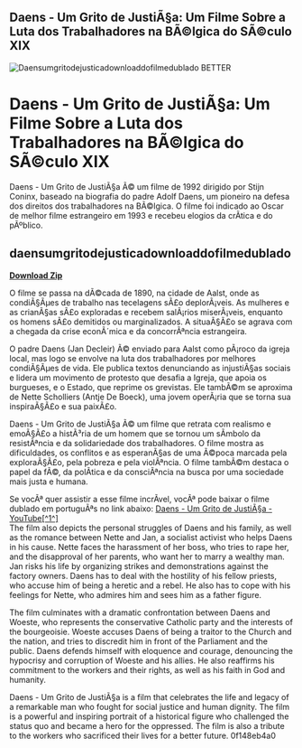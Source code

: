 ## Daens - Um Grito de JustiÃ§a: Um Filme Sobre a Luta dos Trabalhadores na BÃ©lgica do SÃ©culo XIX

 
![Daensumgritodejusticadownloaddofilmedublado BETTER](https://www.yoqueriba.com/img/cms/Pack%20bodys%20mes%20a%20mes.png)

 
# Daens - Um Grito de JustiÃ§a: Um Filme Sobre a Luta dos Trabalhadores na BÃ©lgica do SÃ©culo XIX
 
Daens - Um Grito de JustiÃ§a Ã© um filme de 1992 dirigido por Stijn Coninx, baseado na biografia do padre Adolf Daens, um pioneiro na defesa dos direitos dos trabalhadores na BÃ©lgica. O filme foi indicado ao Oscar de melhor filme estrangeiro em 1993 e recebeu elogios da crÃ­tica e do pÃºblico.
 
## daensumgritodejusticadownloaddofilmedublado


[**Download Zip**](https://www.google.com/url?q=https%3A%2F%2Ftlniurl.com%2F2tLE6I&sa=D&sntz=1&usg=AOvVaw0iReMGyfG_4zl0ASKDlEUk)

 
O filme se passa na dÃ©cada de 1890, na cidade de Aalst, onde as condiÃ§Ãµes de trabalho nas tecelagens sÃ£o deplorÃ¡veis. As mulheres e as crianÃ§as sÃ£o exploradas e recebem salÃ¡rios miserÃ¡veis, enquanto os homens sÃ£o demitidos ou marginalizados. A situaÃ§Ã£o se agrava com a chegada da crise econÃ´mica e da concorrÃªncia estrangeira.
 
O padre Daens (Jan Decleir) Ã© enviado para Aalst como pÃ¡roco da igreja local, mas logo se envolve na luta dos trabalhadores por melhores condiÃ§Ãµes de vida. Ele publica textos denunciando as injustiÃ§as sociais e lidera um movimento de protesto que desafia a Igreja, que apoia os burgueses, e o Estado, que reprime os grevistas. Ele tambÃ©m se aproxima de Nette Scholliers (Antje De Boeck), uma jovem operÃ¡ria que se torna sua inspiraÃ§Ã£o e sua paixÃ£o.
 
Daens - Um Grito de JustiÃ§a Ã© um filme que retrata com realismo e emoÃ§Ã£o a histÃ³ria de um homem que se tornou um sÃ­mbolo da resistÃªncia e da solidariedade dos trabalhadores. O filme mostra as dificuldades, os conflitos e as esperanÃ§as de uma Ã©poca marcada pela exploraÃ§Ã£o, pela pobreza e pela violÃªncia. O filme tambÃ©m destaca o papel da fÃ©, da polÃ­tica e da consciÃªncia na busca por uma sociedade mais justa e humana.
 
Se vocÃª quer assistir a esse filme incrÃ­vel, vocÃª pode baixar o filme dublado em portuguÃªs no link abaixo:
 [Daens - Um Grito de JustiÃ§a - YouTube\[^1^\]](https://www.youtube.com/watch?v=aZukyg1Wov4)  
The film also depicts the personal struggles of Daens and his family, as well as the romance between Nette and Jan, a socialist activist who helps Daens in his cause. Nette faces the harassment of her boss, who tries to rape her, and the disapproval of her parents, who want her to marry a wealthy man. Jan risks his life by organizing strikes and demonstrations against the factory owners. Daens has to deal with the hostility of his fellow priests, who accuse him of being a heretic and a rebel. He also has to cope with his feelings for Nette, who admires him and sees him as a father figure.
 
The film culminates with a dramatic confrontation between Daens and Woeste, who represents the conservative Catholic party and the interests of the bourgeoisie. Woeste accuses Daens of being a traitor to the Church and the nation, and tries to discredit him in front of the Parliament and the public. Daens defends himself with eloquence and courage, denouncing the hypocrisy and corruption of Woeste and his allies. He also reaffirms his commitment to the workers and their rights, as well as his faith in God and humanity.
 
Daens - Um Grito de JustiÃ§a is a film that celebrates the life and legacy of a remarkable man who fought for social justice and human dignity. The film is a powerful and inspiring portrait of a historical figure who challenged the status quo and became a hero for the oppressed. The film is also a tribute to the workers who sacrificed their lives for a better future.
 0f148eb4a0
